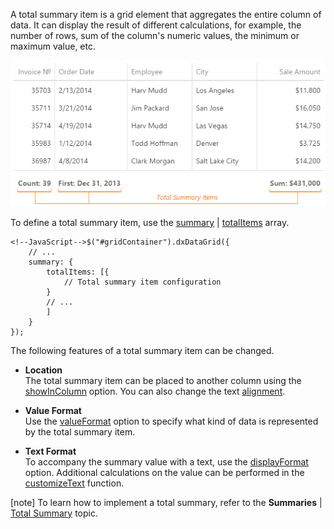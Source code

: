 A total summary item is a grid element that aggregates the entire column of data. It can display the result of different calculations, for example, the number of rows, sum of the column's numeric values, the minimum or maximum value, etc.

![Total Summary](/images/DataGrid/TotalSummary.png)

To define a total summary item, use the [summary](/api-reference/10%20UI%20Widgets/dxDataGrid/1%20Configuration/summary '/Documentation/ApiReference/UI_Widgets/dxDataGrid/Configuration/summary/') | [totalItems](/api-reference/10%20UI%20Widgets/dxDataGrid/1%20Configuration/summary/totalItems '/Documentation/ApiReference/UI_Widgets/dxDataGrid/Configuration/summary/totalItems/') array.

    <!--JavaScript-->$("#gridContainer").dxDataGrid({
        // ...
        summary: {
            totalItems: [{
                // Total summary item configuration
            }
			// ...
			]
        }
    });

The following features of a total summary item can be changed.

* **Location**      
The total summary item can be placed to another column using the [showInColumn](/api-reference/10%20UI%20Widgets/dxDataGrid/1%20Configuration/summary/totalItems/showInColumn.md '/Documentation/ApiReference/UI_Widgets/dxDataGrid/Configuration/summary/totalItems/#showInColumn') option. You can also change the text [alignment](/api-reference/10%20UI%20Widgets/dxDataGrid/1%20Configuration/summary/totalItems/alignment.md '/Documentation/ApiReference/UI_Widgets/dxDataGrid/Configuration/summary/totalItems/#alignment').

* **Value Format**      
Use the [valueFormat](/api-reference/10%20UI%20Widgets/dxDataGrid/1%20Configuration/summary/totalItems/valueFormat.md '/Documentation/ApiReference/UI_Widgets/dxDataGrid/Configuration/summary/totalItems/#valueFormat') option to specify what kind of data is represented by the total summary item.

* **Text Format**       
To accompany the summary value with a text, use the [displayFormat](/api-reference/10%20UI%20Widgets/dxDataGrid/1%20Configuration/summary/totalItems/displayFormat.md '/Documentation/ApiReference/UI_Widgets/dxDataGrid/Configuration/summary/totalItems/#displayFormat') option. Additional calculations on the value can be performed in the [customizeText](/api-reference/10%20UI%20Widgets/dxDataGrid/1%20Configuration/summary/totalItems/customizeText.md '/Documentation/ApiReference/UI_Widgets/dxDataGrid/Configuration/summary/totalItems/#customizeText') function.

[note] To learn how to implement a total summary, refer to the **Summaries** | [Total Summary](/concepts/05%20Widgets/DataGrid/050%20Summaries/20%20Total%20Summary '/Documentation/Guide/Widgets/DataGrid/Summaries/#Total_Summary') topic.
